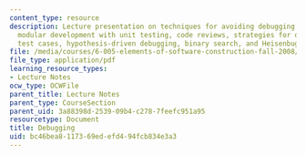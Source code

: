 ```yaml
---
content_type: resource
description: Lecture presentation on techniques for avoiding debugging, assertions,
  modular development with unit testing, code reviews, strategies for debugging, reducing
  test cases, hypothesis-driven debugging, binary search, and Heisenbugs.
file: /media/courses/6-005-elements-of-software-construction-fall-2008/bc46bea8117369edefd494fcb834e3a3_MIT6_005f08_lec12.pdf
file_type: application/pdf
learning_resource_types:
- Lecture Notes
ocw_type: OCWFile
parent_title: Lecture Notes
parent_type: CourseSection
parent_uid: 3a88398d-2539-09b4-c278-7feefc951a95
resourcetype: Document
title: Debugging
uid: bc46bea8-1173-69ed-efd4-94fcb834e3a3
---
```

